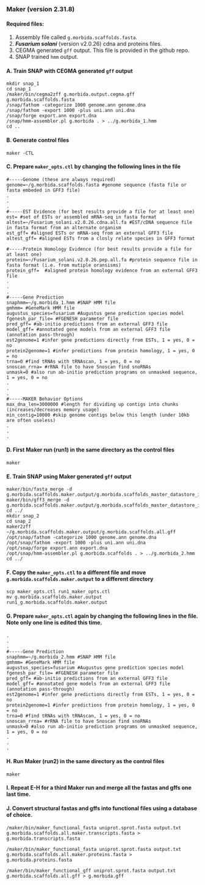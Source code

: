 ### Maker (version 2.31.8)
#### Required files:
1. Assembly file called ```g.morbida.scaffolds.fasta```.
2. ***Fusarium solani*** (version v2.0.26) cdna and proteins files.
3. CEGMA generated ```gff``` output. This file is provided in the github repo. 
4. SNAP trained ```hmm``` output.   

#### A. Train SNAP with CEGMA generated ```gff``` output

```
mkdir snap_1
cd snap_1
/maker/bin/cegma2zff g.morbida.output.cegma.gff g.morbida.scaffolds.fasta
/snap/fathom -categorize 1000 genome.ann genome.dna
/snap/fathom -export 1000 -plus uni.ann uni.dna
/snap/forge export.ann export.dna
/snap/hmm-assembler.pl g.morbida . > ../g.morbida_1.hmm
cd ..
```
#### B. Generate control files
```
maker -CTL
```

#### C. Prepare ```maker_opts.ctl``` by changing the following lines in the file

```
#-----Genome (these are always required)
genome=~/g.morbida.scaffolds.fasta #genome sequence (fasta file or fasta embeded in GFF3 file)
.
.
.
#-----EST Evidence (for best results provide a file for at least one)
est= #set of ESTs or assembled mRNA-seq in fasta format
altest=~/Fusarium_solani.v2.0.26.cdna.all.fa #EST/cDNA sequence file in fasta format from an alternate organism
est_gff= #aligned ESTs or mRNA-seq from an external GFF3 file
altest_gff= #aligned ESTs from a closly relate species in GFF3 format

#-----Protein Homology Evidence (for best results provide a file for at least one)
protein=~/Fusarium_solani.v2.0.26.pep.all.fa #protein sequence file in fasta format (i.e. from mutiple oransisms)
protein_gff=  #aligned protein homology evidence from an external GFF3 file
.
.
.
#-----Gene Prediction
snaphmm=~/g.morbida_1.hmm #SNAP HMM file
gmhmm= #GeneMark HMM file
augustus_species=fusarium #Augustus gene prediction species model
fgenesh_par_file= #FGENESH parameter file
pred_gff= #ab-initio predictions from an external GFF3 file
model_gff= #annotated gene models from an external GFF3 file (annotation pass-through)
est2genome=1 #infer gene predictions directly from ESTs, 1 = yes, 0 = no
protein2genome=1 #infer predictions from protein homology, 1 = yes, 0 = no
trna=0 #find tRNAs with tRNAscan, 1 = yes, 0 = no
snoscan_rrna= #rRNA file to have Snoscan find snoRNAs
unmask=0 #also run ab-initio prediction programs on unmasked sequence, 1 = yes, 0 = no
.
.
.
#-----MAKER Behavior Options
max_dna_len=3000000 #length for dividing up contigs into chunks (increases/decreases memory usage)
min_contig=10000 #skip genome contigs below this length (under 10kb are often useless)
.
.
.
```

#### D. First Maker run (run1) in the same directory as the control files
```
maker
```

#### E. Train SNAP using Maker generated ```gff``` output 
```
maker/bin/fasta_merge -d g.morbida.scaffolds.maker.output/g.morbida.scaffolds_master_datastore_index.log
maker/bin/gff3_merge -d g.morbida.scaffolds.maker.output/g.morbida.scaffolds_master_datastore_index.log
cd ../
mkdir snap_2
cd snap_2
maker2zff ~/g.morbida.scaffolds.maker.output/g.morbida.scaffolds.all.gff
/opt/snap/fathom -categorize 1000 genome.ann genome.dna
/opt/snap/fathom -export 1000 -plus uni.ann uni.dna
/opt/snap/forge export.ann export.dna
/opt/snap/hmm-assembler.pl g.morbida.scaffolds . > ../g.morbida_2.hmm
cd ../
```
#### F. Copy the ```maker_opts.ctl``` to a different file and move ```g.morbida.scaffolds.maker.output``` to a different directory
```
scp maker_opts.ctl run1_maker_opts.ctl
mv g.morbida.scaffolds.maker.output run1_g.morbida.scaffolds.maker.output
```
#### G. Prepare ```maker_opts.ctl``` again by changing the following lines in the file. Note only one line is edited this time. 

```
.
.
.
#-----Gene Prediction
snaphmm=~/g.morbida_2.hmm #SNAP HMM file
gmhmm= #GeneMark HMM file
augustus_species=fusarium #Augustus gene prediction species model
fgenesh_par_file= #FGENESH parameter file
pred_gff= #ab-initio predictions from an external GFF3 file
model_gff= #annotated gene models from an external GFF3 file (annotation pass-through)
est2genome=1 #infer gene predictions directly from ESTs, 1 = yes, 0 = no
protein2genome=1 #infer predictions from protein homology, 1 = yes, 0 = no
trna=0 #find tRNAs with tRNAscan, 1 = yes, 0 = no
snoscan_rrna= #rRNA file to have Snoscan find snoRNAs
unmask=0 #also run ab-initio prediction programs on unmasked sequence, 1 = yes, 0 = no
.
.
.
```


#### H. Run Maker (run2) in the same directory as the control files
```
maker
```
#### I. Repeat E-H for a third Maker run and merge all the fastas and gffs one last time.

#### J. Convert structural fastas and gffs into functional files using a database of choice.

```
/maker/bin/maker_functional_fasta uniprot.sprot.fasta output.txt g.morbida.scaffolds.all.maker.transcripts.fasta > g.morbida.transcripts.fasta
```

```
/maker/bin/maker_functional_fasta uniprot.sprot.fasta output.txt g.morbida.scaffolds.all.maker.proteins.fasta > g.morbida.proteins.fasta
```
```
/maker/bin/maker_functional_gff uniprot.sprot.fasta output.txt g.morbida.scaffolds.all.gff > g.morbida.gff
```